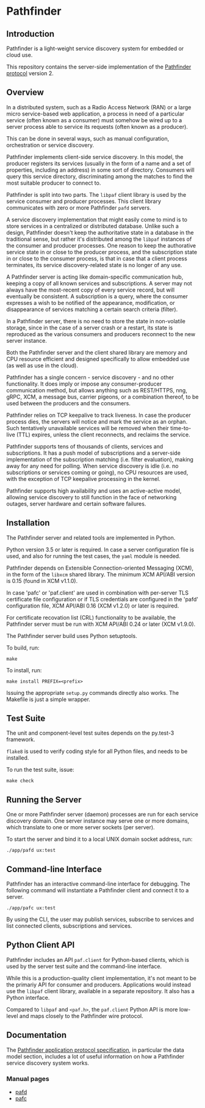 # Pathfinder

## Introduction

Pathfinder is a light-weight service discovery system for embedded or
cloud use.

This repository contains the server-side implementation of the
[Pathfinder
protocol](https://github.com/Ericsson/paf/blob/master/doc/PROTOCOL.md)
version 2.

## Overview

In a distributed system, such as a Radio Access Network (RAN) or a
large micro service-based web application, a process in need of a
particular service (often known as a consumer) must somehow be wired
up to a server process able to service its requests (often known as a
producer).

This can be done in several ways, such as manual configuration,
orchestration or service discovery.

Pathfinder implements client-side service discovery. In this model,
the producer registers its services (usually in the form of a name and
a set of properties, including an address) in some sort of
directory. Consumers will query this service directory, discriminating
among the matches to find the most suitable producer to connect to.

Pathfinder is split into two parts. The `libpaf` client library is
used by the service consumer and producer processes. This client
library communicates with zero or more Pathfinder `pafd` servers.

A service discovery implementation that might easily come to mind is
to store services in a centralized or distributed database. Unlike
such a design, Pathfinder doesn't keep the authoritative state in a
database in the traditional sense, but rather it's distributed among
the `libpaf` instances of the consumer and producer processes. One
reason to keep the authorative service state in or close to the
producer process, and the subscription state in or close to the
consumer process, is that in case that a client process terminates,
its service discovery-related state is no longer of any use.

A Pathfinder server is acting like domain-specific communication hub,
keeping a copy of all known services and subscriptions. A server may
not always have the most-recent copy of every service record, but will
eventually be consistent. A subscription is a query, where the
consumer expresses a wish to be notified of the appearance,
modification, or disappearance of services matching a certain search
criteria (filter).

In a Pathfinder server, there is no need to store the state in
non-volatile storage, since in the case of a server crash or a
restart, its state is reproduced as the various consumers and
producers reconnect to the new server instance.

Both the Pathfinder server and the client shared library are memory
and CPU resource efficient and designed specifically to allow embedded
use (as well as use in the cloud).

Pathfinder has a single concern - service discovery - and no other
functionality. It does imply or impose any consumer-producer
communication method, but allows anything such as REST/HTTPS, nng,
gRPC, XCM, a message bus, carrier pigeons, or a combination thereof,
to be used between the producers and the consumers.

Pathfinder relies on TCP keepalive to track liveness. In case the
producer process dies, the servers will notice and mark the service as
an orphan. Such tentatively unavailable services will be removed when
their time-to-live (TTL) expires, unless the client reconnects, and
reclaims the service.

Pathfinder supports tens of thousands of clients, services and
subscriptions. It has a push model of subscriptions and a server-side
implementation of the subscription matching (i.e. filter evaluation),
making away for any need for polling. When service discovery is idle
(i.e. no subscriptions or services coming or going), no CPU resources
are used, with the exception of TCP keepalive processing in the
kernel.

Pathfinder supports high availability and uses an active-active model,
allowing service discovery to still function in the face of networking
outages, server hardware and certain software failures.

## Installation

The Pathfinder server and related tools are implemented in Python.

Python version 3.5 or later is required. In case a server
configuration file is used, and also for running the test cases, the
`yaml` module is needed.

Pathfinder depends on Extensible Connection-oriented Messaging (XCM),
in the form of the `libxcm` shared library. The minimum XCM API/ABI
version is 0.15 (found in XCM v1.1.0).

In case 'pafc' or 'paf.client' are used in combination with per-server
TLS certificate file configuration or if TLS credentials are
configured in the 'pafd' configuration file, XCM API/ABI 0.16 (XCM
v1.2.0) or later is required.

For certificate recovation list (CRL) functionality to be available,
the Pathfinder server must be run with XCM API/ABI 0.24 or later (XCM
v1.9.0).

The Pathfinder server build uses Python setuptools.

To build, run:
```
make
```

To install, run:
```
make install PREFIX=<prefix>
```

Issuing the appropriate `setup.py` commands directly also works. The
Makefile is just a simple wrapper.

## Test Suite

The unit and component-level test suites depends on the py.test-3
framework.

`flake8` is used to verify coding style for all Python files, and
needs to be installed.

To run the test suite, issue:
```
make check
```

## Running the Server

One or more Pathfinder server (daemon) processes are run for each
service discovery domain. One server instance may serve one or more
domains, which translate to one or more server sockets (per server).

To start the server and bind it to a local UNIX domain socket address,
run:
```
./app/pafd ux:test
```

## Command-line Interface

Pathfinder has an interactive command-line interface for
debugging. The following command will instantiate a Pathfinder client
and connect it to a server.
```
./app/pafc ux:test
```

By using the CLI, the user may publish services, subscribe to services
and list connected clients, subscriptions and services.

## Python Client API

Pathfinder includes an API `paf.client` for Python-based clients, which
is used by the server test suite and the command-line interface.

While this is a production-quality client implementation, it's not
meant to be the primariy API for consumer and producers. Applications
would instead use the `libpaf` client library, available in a separate
repository. It also has a Python interface.

Compared to `libpaf` and `<paf.h>`, the `paf.client` Python API is
more low-level and maps closely to the Pathfinder wire protocol.

## Documentation

The [Pathfinder application protocol
specification](https://github.com/Ericsson/paf/blob/master/doc/PROTOCOL.md),
in particular the data model section, includes a lot of useful
information on how a Pathfinder service discovery system works.

### Manual pages

* [pafd](https://ericsson.github.io/paf/man/pafd.8.html)
* [pafc](https://ericsson.github.io/paf/man/pafc.1.html)
